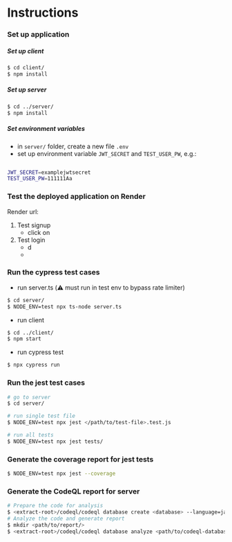 # Instructions



### Set up application  
##### Set up client
```bash
$ cd client/
$ npm install
```
##### Set up server
```bash
$ cd ../server/
$ npm install
```

##### Set environment variables
- in `server/` folder, create a new file `.env`
- set up environment variable `JWT_SECRET` and `TEST_USER_PW`, e.g.:
```bash

JWT_SECRET=examplejwtsecret
TEST_USER_PW=111111Aa
```




### Test the deployed application on Render
Render url:
1. Test signup
   - click on
2. Test login 
   - d
   - 


### Run the cypress test cases
-  run server.ts (⚠️ must run in test env to bypass rate limiter)
```bash
$ cd server/
$ NODE_ENV=test npx ts-node server.ts
```
- run client
```bash
$ cd ../client/
$ npm start
```
- run cypress test
```bash
$ npx cypress run
```

### Run the jest test cases
```bash
# go to server 
$ cd server/

# run single test file 
$ NODE_ENV=test npx jest </path/to/test-file>.test.js

# run all tests
$ NODE_ENV=test npx jest tests/
```

### Generate the coverage report for jest tests
```bash
$ NODE_ENV=test npx jest --coverage
```

### Generate the CodeQL report for server
```bash
# Prepare the code for analysis
$ <extract-root>/codeql/codeql database create <database> --language=javascript-typescript
# Analyze the code and generate report
$ mkdir <path/to/report/>
$ <extract-root>/codeql/codeql database analyze <path/to/codeql-database> --format="sarif-latest" --output <path/to/report/report.sarif>
```